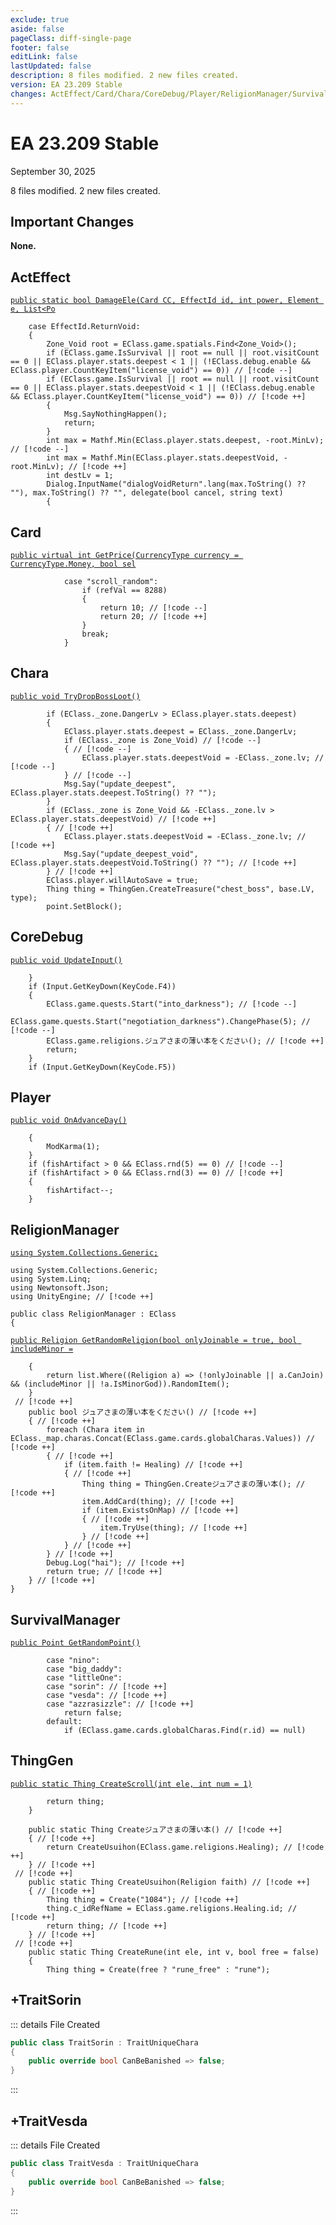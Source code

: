 ```yaml
---
exclude: true
aside: false
pageClass: diff-single-page
footer: false
editLink: false
lastUpdated: false
description: 8 files modified. 2 new files created.
version: EA 23.209 Stable
changes: ActEffect/Card/Chara/CoreDebug/Player/ReligionManager/SurvivalManager/ThingGen/+TraitSorin/+TraitVesda
---
```


# EA 23.209 Stable

September 30, 2025

8 files modified. 2 new files created.

## Important Changes

**None.**
## ActEffect

[`public static bool DamageEle(Card CC, EffectId id, int power, Element e, List<Po`](https://github.com/Elin-Modding-Resources/Elin-Decompiled/blob/24f26a5e0a4daa7fb79591ec2edd8968b21fbef1/Elin/ActEffect.cs#L1349-L1360)
```cs:line-numbers=1349
	case EffectId.ReturnVoid:
	{
		Zone_Void root = EClass.game.spatials.Find<Zone_Void>();
		if (EClass.game.IsSurvival || root == null || root.visitCount == 0 || EClass.player.stats.deepest < 1 || (!EClass.debug.enable && EClass.player.CountKeyItem("license_void") == 0)) // [!code --]
		if (EClass.game.IsSurvival || root == null || root.visitCount == 0 || EClass.player.stats.deepestVoid < 1 || (!EClass.debug.enable && EClass.player.CountKeyItem("license_void") == 0)) // [!code ++]
		{
			Msg.SayNothingHappen();
			return;
		}
		int max = Mathf.Min(EClass.player.stats.deepest, -root.MinLv); // [!code --]
		int max = Mathf.Min(EClass.player.stats.deepestVoid, -root.MinLv); // [!code ++]
		int destLv = 1;
		Dialog.InputName("dialogVoidReturn".lang(max.ToString() ?? ""), max.ToString() ?? "", delegate(bool cancel, string text)
		{
```

## Card

[`public virtual int GetPrice(CurrencyType currency = CurrencyType.Money, bool sel`](https://github.com/Elin-Modding-Resources/Elin-Decompiled/blob/24f26a5e0a4daa7fb79591ec2edd8968b21fbef1/Elin/Card.cs#L7177-L7183)
```cs:line-numbers=7177
			case "scroll_random":
				if (refVal == 8288)
				{
					return 10; // [!code --]
					return 20; // [!code ++]
				}
				break;
			}
```

## Chara

[`public void TryDropBossLoot()`](https://github.com/Elin-Modding-Resources/Elin-Decompiled/blob/24f26a5e0a4daa7fb79591ec2edd8968b21fbef1/Elin/Chara.cs#L5570-L5581)
```cs:line-numbers=5570
		if (EClass._zone.DangerLv > EClass.player.stats.deepest)
		{
			EClass.player.stats.deepest = EClass._zone.DangerLv;
			if (EClass._zone is Zone_Void) // [!code --]
			{ // [!code --]
				EClass.player.stats.deepestVoid = -EClass._zone.lv; // [!code --]
			} // [!code --]
			Msg.Say("update_deepest", EClass.player.stats.deepest.ToString() ?? "");
		}
		if (EClass._zone is Zone_Void && -EClass._zone.lv > EClass.player.stats.deepestVoid) // [!code ++]
		{ // [!code ++]
			EClass.player.stats.deepestVoid = -EClass._zone.lv; // [!code ++]
			Msg.Say("update_deepest_void", EClass.player.stats.deepestVoid.ToString() ?? ""); // [!code ++]
		} // [!code ++]
		EClass.player.willAutoSave = true;
		Thing thing = ThingGen.CreateTreasure("chest_boss", base.LV, type);
		point.SetBlock();
```

## CoreDebug

[`public void UpdateInput()`](https://github.com/Elin-Modding-Resources/Elin-Decompiled/blob/24f26a5e0a4daa7fb79591ec2edd8968b21fbef1/Elin/CoreDebug.cs#L1005-L1012)
```cs:line-numbers=1005
	}
	if (Input.GetKeyDown(KeyCode.F4))
	{
		EClass.game.quests.Start("into_darkness"); // [!code --]
		EClass.game.quests.Start("negotiation_darkness").ChangePhase(5); // [!code --]
		EClass.game.religions.ジュアさまの薄い本をください(); // [!code ++]
		return;
	}
	if (Input.GetKeyDown(KeyCode.F5))
```

## Player

[`public void OnAdvanceDay()`](https://github.com/Elin-Modding-Resources/Elin-Decompiled/blob/24f26a5e0a4daa7fb79591ec2edd8968b21fbef1/Elin/Player.cs#L2374-L2380)
```cs:line-numbers=2374
	{
		ModKarma(1);
	}
	if (fishArtifact > 0 && EClass.rnd(5) == 0) // [!code --]
	if (fishArtifact > 0 && EClass.rnd(3) == 0) // [!code ++]
	{
		fishArtifact--;
	}
```

## ReligionManager

[`using System.Collections.Generic;`](https://github.com/Elin-Modding-Resources/Elin-Decompiled/blob/24f26a5e0a4daa7fb79591ec2edd8968b21fbef1/Elin/ReligionManager.cs#L1-L6)
```cs:line-numbers=1
using System.Collections.Generic;
using System.Linq;
using Newtonsoft.Json;
using UnityEngine; // [!code ++]

public class ReligionManager : EClass
{
```

[`public Religion GetRandomReligion(bool onlyJoinable = true, bool includeMinor =`](https://github.com/Elin-Modding-Resources/Elin-Decompiled/blob/24f26a5e0a4daa7fb79591ec2edd8968b21fbef1/Elin/ReligionManager.cs#L94-L97)
```cs:line-numbers=94
	{
		return list.Where((Religion a) => (!onlyJoinable || a.CanJoin) && (includeMinor || !a.IsMinorGod)).RandomItem();
	}
 // [!code ++]
	public bool ジュアさまの薄い本をください() // [!code ++]
	{ // [!code ++]
		foreach (Chara item in EClass._map.charas.Concat(EClass.game.cards.globalCharas.Values)) // [!code ++]
		{ // [!code ++]
			if (item.faith != Healing) // [!code ++]
			{ // [!code ++]
				Thing thing = ThingGen.Createジュアさまの薄い本(); // [!code ++]
				item.AddCard(thing); // [!code ++]
				if (item.ExistsOnMap) // [!code ++]
				{ // [!code ++]
					item.TryUse(thing); // [!code ++]
				} // [!code ++]
			} // [!code ++]
		} // [!code ++]
		Debug.Log("hai"); // [!code ++]
		return true; // [!code ++]
	} // [!code ++]
}
```

## SurvivalManager

[`public Point GetRandomPoint()`](https://github.com/Elin-Modding-Resources/Elin-Decompiled/blob/24f26a5e0a4daa7fb79591ec2edd8968b21fbef1/Elin/SurvivalManager.cs#L438-L443)
```cs:line-numbers=438
		case "nino":
		case "big_daddy":
		case "littleOne":
		case "sorin": // [!code ++]
		case "vesda": // [!code ++]
		case "azzrasizzle": // [!code ++]
			return false;
		default:
			if (EClass.game.cards.globalCharas.Find(r.id) == null)
```

## ThingGen

[`public static Thing CreateScroll(int ele, int num = 1)`](https://github.com/Elin-Modding-Resources/Elin-Decompiled/blob/24f26a5e0a4daa7fb79591ec2edd8968b21fbef1/Elin/ThingGen.cs#L186-L191)
```cs:line-numbers=186
		return thing;
	}

	public static Thing Createジュアさまの薄い本() // [!code ++]
	{ // [!code ++]
		return CreateUsuihon(EClass.game.religions.Healing); // [!code ++]
	} // [!code ++]
 // [!code ++]
	public static Thing CreateUsuihon(Religion faith) // [!code ++]
	{ // [!code ++]
		Thing thing = Create("1084"); // [!code ++]
		thing.c_idRefName = EClass.game.religions.Healing.id; // [!code ++]
		return thing; // [!code ++]
	} // [!code ++]
 // [!code ++]
	public static Thing CreateRune(int ele, int v, bool free = false)
	{
		Thing thing = Create(free ? "rune_free" : "rune");
```

## +TraitSorin

::: details File Created
```cs
public class TraitSorin : TraitUniqueChara
{
	public override bool CanBeBanished => false;
}
```

:::
## +TraitVesda

::: details File Created
```cs
public class TraitVesda : TraitUniqueChara
{
	public override bool CanBeBanished => false;
}
```

:::